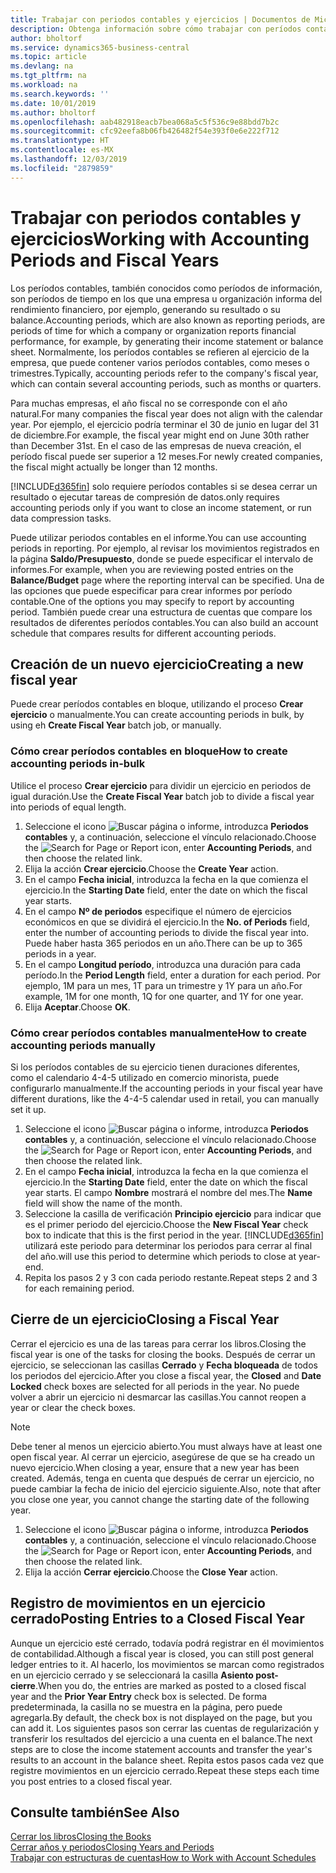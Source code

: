 ```yaml
---
title: Trabajar con periodos contables y ejercicios | Documentos de Microsoft
description: Obtenga información sobre cómo trabajar con períodos contables para definir cuándo empresa elabora los informes de rendimiento financiero.
author: bholtorf
ms.service: dynamics365-business-central
ms.topic: article
ms.devlang: na
ms.tgt_pltfrm: na
ms.workload: na
ms.search.keywords: ''
ms.date: 10/01/2019
ms.author: bholtorf
ms.openlocfilehash: aab482918eacb7bea068a5c5f536c9e88bdd7b2c
ms.sourcegitcommit: cfc92eefa8b06fb426482f54e393f0e6e222f712
ms.translationtype: HT
ms.contentlocale: es-MX
ms.lasthandoff: 12/03/2019
ms.locfileid: "2879859"
---
```

# <a name="working-with-accounting-periods-and-fiscal-years"></a><span data-ttu-id="a877e-103">Trabajar con periodos contables y ejercicios</span><span class="sxs-lookup"><span data-stu-id="a877e-103">Working with Accounting Periods and Fiscal Years</span></span>
<span data-ttu-id="a877e-104">Los períodos contables, también conocidos como períodos de información, son períodos de tiempo en los que una empresa u organización informa del rendimiento financiero, por ejemplo, generando su resultado o su balance.</span><span class="sxs-lookup"><span data-stu-id="a877e-104">Accounting periods, which are also known as reporting periods, are periods of time for which a company or organization reports financial performance, for example, by generating their income statement or balance sheet.</span></span> <span data-ttu-id="a877e-105">Normalmente, los períodos contables se refieren al ejercicio de la empresa, que puede contener varios períodos contables, como meses o trimestres.</span><span class="sxs-lookup"><span data-stu-id="a877e-105">Typically, accounting periods refer to the company's fiscal year, which can contain several accounting periods, such as months or quarters.</span></span>

<span data-ttu-id="a877e-106">Para muchas empresas, el año fiscal no se corresponde con el año natural.</span><span class="sxs-lookup"><span data-stu-id="a877e-106">For many companies the fiscal year does not align with the calendar year.</span></span> <span data-ttu-id="a877e-107">Por ejemplo, el ejercicio podría terminar el 30 de junio en lugar del 31 de diciembre.</span><span class="sxs-lookup"><span data-stu-id="a877e-107">For example, the fiscal year might end on June 30th rather than December 31st.</span></span> <span data-ttu-id="a877e-108">En el caso de las empresas de nueva creación, el período fiscal puede ser superior a 12 meses.</span><span class="sxs-lookup"><span data-stu-id="a877e-108">For newly created companies, the fiscal might actually be longer than 12 months.</span></span> 

[!INCLUDE[d365fin](includes/d365fin_md.md)] <span data-ttu-id="a877e-109">solo requiere períodos contables si se desea cerrar un resultado o ejecutar tareas de compresión de datos.</span><span class="sxs-lookup"><span data-stu-id="a877e-109">only requires accounting periods only if you want to close an income statement, or run data compression tasks.</span></span> 

<span data-ttu-id="a877e-110">Puede utilizar periodos contables en el informe.</span><span class="sxs-lookup"><span data-stu-id="a877e-110">You can use accounting periods in reporting.</span></span> <span data-ttu-id="a877e-111">Por ejemplo, al revisar los movimientos registrados en la página **Saldo/Presupuesto**, donde se puede especificar el intervalo de informes.</span><span class="sxs-lookup"><span data-stu-id="a877e-111">For example, when you are reviewing posted entries on the **Balance/Budget** page where the reporting interval can be specified.</span></span> <span data-ttu-id="a877e-112">Una de las opciones que puede especificar para crear informes por período contable.</span><span class="sxs-lookup"><span data-stu-id="a877e-112">One of the options you may specify to report by accounting period.</span></span> <span data-ttu-id="a877e-113">También puede crear una estructura de cuentas que compare los resultados de diferentes períodos contables.</span><span class="sxs-lookup"><span data-stu-id="a877e-113">You can also build an account schedule that compares results for different accounting periods.</span></span>

## <a name="creating-a-new-fiscal-year"></a><span data-ttu-id="a877e-114">Creación de un nuevo ejercicio</span><span class="sxs-lookup"><span data-stu-id="a877e-114">Creating a new fiscal year</span></span>
<span data-ttu-id="a877e-115">Puede crear períodos contables en bloque, utilizando el proceso **Crear ejercicio** o manualmente.</span><span class="sxs-lookup"><span data-stu-id="a877e-115">You can create accounting periods in bulk, by using eh **Create Fiscal Year** batch job, or manually.</span></span>

### <a name="how-to-create-accounting-periods-in-bulk"></a><span data-ttu-id="a877e-116">Cómo crear períodos contables en bloque</span><span class="sxs-lookup"><span data-stu-id="a877e-116">How to create accounting periods in-bulk</span></span>
<span data-ttu-id="a877e-117">Utilice el proceso **Crear ejercicio** para dividir un ejercicio en periodos de igual duración.</span><span class="sxs-lookup"><span data-stu-id="a877e-117">Use the **Create Fiscal Year** batch job to divide a fiscal year into periods of equal length.</span></span>  

1. <span data-ttu-id="a877e-118">Seleccione el icono ![Buscar página o informe](media/ui-search/search_small.png "Icono Buscar página o informe"), introduzca **Periodos contables** y, a continuación, seleccione el vínculo relacionado.</span><span class="sxs-lookup"><span data-stu-id="a877e-118">Choose the ![Search for Page or Report](media/ui-search/search_small.png "Search for Page or Report icon") icon, enter **Accounting Periods**, and then choose the related link.</span></span>  
2. <span data-ttu-id="a877e-119">Elija la acción **Crear ejercicio**.</span><span class="sxs-lookup"><span data-stu-id="a877e-119">Choose the **Create Year** action.</span></span>  <!--What about the Scheduling option? Should we mention that? There's also the Report Output Type field...-->
3. <span data-ttu-id="a877e-120">En el campo **Fecha inicial**, introduzca la fecha en la que comienza el ejercicio.</span><span class="sxs-lookup"><span data-stu-id="a877e-120">In the **Starting Date** field, enter the date on which the fiscal year starts.</span></span>  
4. <span data-ttu-id="a877e-121">En el campo **Nº de periodos** especifique el número de ejercicios económicos en que se dividirá el ejercicio.</span><span class="sxs-lookup"><span data-stu-id="a877e-121">In the **No. of Periods** field, enter the number of accounting periods to divide the fiscal year into.</span></span> <span data-ttu-id="a877e-122">Puede haber hasta 365 periodos en un año.</span><span class="sxs-lookup"><span data-stu-id="a877e-122">There can be up to 365 periods in a year.</span></span>  
5. <span data-ttu-id="a877e-123">En el campo **Longitud período**, introduzca una duración para cada período.</span><span class="sxs-lookup"><span data-stu-id="a877e-123">In the **Period Length** field, enter a duration for each period.</span></span> <span data-ttu-id="a877e-124">Por ejemplo, 1M para un mes, 1T para un trimestre y 1Y para un año.</span><span class="sxs-lookup"><span data-stu-id="a877e-124">For example, 1M for one month, 1Q for one quarter, and 1Y for one year.</span></span>  
6. <span data-ttu-id="a877e-125">Elija **Aceptar**.</span><span class="sxs-lookup"><span data-stu-id="a877e-125">Choose **OK**.</span></span>  

### <a name="how-to-create-accounting-periods-manually"></a><span data-ttu-id="a877e-126">Cómo crear períodos contables manualmente</span><span class="sxs-lookup"><span data-stu-id="a877e-126">How to create accounting periods manually</span></span>
<span data-ttu-id="a877e-127">Si los períodos contables de su ejercicio tienen duraciones diferentes, como el calendario 4-4-5 utilizado en comercio minorista, puede configurarlo manualmente.</span><span class="sxs-lookup"><span data-stu-id="a877e-127">If the accounting periods in your fiscal year have different durations, like the 4-4-5 calendar used in retail, you can manually set it up.</span></span>  
  
1. <span data-ttu-id="a877e-128">Seleccione el icono ![Buscar página o informe](media/ui-search/search_small.png "Icono Buscar página o informe"), introduzca **Periodos contables** y, a continuación, seleccione el vínculo relacionado.</span><span class="sxs-lookup"><span data-stu-id="a877e-128">Choose the ![Search for Page or Report](media/ui-search/search_small.png "Search for Page or Report icon") icon, enter **Accounting Periods**, and then choose the related link.</span></span>  
2. <span data-ttu-id="a877e-129">En el campo **Fecha inicial**, introduzca la fecha en la que comienza el ejercicio.</span><span class="sxs-lookup"><span data-stu-id="a877e-129">In the **Starting Date** field, enter the date on which the fiscal year starts.</span></span> <span data-ttu-id="a877e-130">El campo **Nombre** mostrará el nombre del mes.</span><span class="sxs-lookup"><span data-stu-id="a877e-130">The **Name** field will show the name of the month.</span></span>  
3. <span data-ttu-id="a877e-131">Seleccione la casilla de verificación **Principio ejercicio** para indicar que es el primer periodo del ejercicio.</span><span class="sxs-lookup"><span data-stu-id="a877e-131">Choose the **New Fiscal Year** check box to indicate that this is the first period in the year.</span></span> [!INCLUDE[d365fin](includes/d365fin_md.md)] <span data-ttu-id="a877e-132">utilizará este periodo para determinar los periodos para cerrar al final del año.</span><span class="sxs-lookup"><span data-stu-id="a877e-132">will use this period to determine which periods to close at year-end.</span></span>
4. <span data-ttu-id="a877e-133">Repita los pasos 2 y 3 con cada periodo restante.</span><span class="sxs-lookup"><span data-stu-id="a877e-133">Repeat steps 2 and 3 for each remaining period.</span></span>  

## <a name="closing-a-fiscal-year"></a><span data-ttu-id="a877e-134">Cierre de un ejercicio</span><span class="sxs-lookup"><span data-stu-id="a877e-134">Closing a Fiscal Year</span></span>
<span data-ttu-id="a877e-135">Cerrar el ejercicio es una de las tareas para cerrar los libros.</span><span class="sxs-lookup"><span data-stu-id="a877e-135">Closing the fiscal year is one of the tasks for closing the books.</span></span> <span data-ttu-id="a877e-136">Después de cerrar un ejercicio, se seleccionan las casillas **Cerrado** y **Fecha bloqueada** de todos los periodos del ejercicio.</span><span class="sxs-lookup"><span data-stu-id="a877e-136">After you close a fiscal year, the **Closed** and **Date Locked** check boxes are selected for all periods in the year.</span></span> <span data-ttu-id="a877e-137">No puede volver a abrir un ejercicio ni desmarcar las casillas.</span><span class="sxs-lookup"><span data-stu-id="a877e-137">You cannot reopen a year or clear the check boxes.</span></span>

> [!NOTE]  
>  <span data-ttu-id="a877e-138">Debe tener al menos un ejercicio abierto.</span><span class="sxs-lookup"><span data-stu-id="a877e-138">You must always have at least one open fiscal year.</span></span> <span data-ttu-id="a877e-139">Al cerrar un ejercicio, asegúrese de que se ha creado un nuevo ejercicio.</span><span class="sxs-lookup"><span data-stu-id="a877e-139">When closing a year, ensure that a new year has been created.</span></span> <span data-ttu-id="a877e-140">Además, tenga en cuenta que después de cerrar un ejercicio, no puede cambiar la fecha de inicio del ejercicio siguiente.</span><span class="sxs-lookup"><span data-stu-id="a877e-140">Also, note that after you close one year, you cannot change the starting date of the following year.</span></span>

1. <span data-ttu-id="a877e-141">Seleccione el icono ![Buscar página o informe](media/ui-search/search_small.png "Icono Buscar página o informe"), introduzca **Periodos contables** y, a continuación, seleccione el vínculo relacionado.</span><span class="sxs-lookup"><span data-stu-id="a877e-141">Choose the ![Search for Page or Report](media/ui-search/search_small.png "Search for Page or Report icon") icon, enter **Accounting Periods**, and then choose the related link.</span></span>  
2. <span data-ttu-id="a877e-142">Elija la acción **Cerrar ejercicio**.</span><span class="sxs-lookup"><span data-stu-id="a877e-142">Choose the **Close Year** action.</span></span>  

## <a name="posting-entries-to-a-closed-fiscal-year"></a><span data-ttu-id="a877e-143">Registro de movimientos en un ejercicio cerrado</span><span class="sxs-lookup"><span data-stu-id="a877e-143">Posting Entries to a Closed Fiscal Year</span></span>
<span data-ttu-id="a877e-144">Aunque un ejercicio esté cerrado, todavía podrá registrar en él movimientos de contabilidad.</span><span class="sxs-lookup"><span data-stu-id="a877e-144">Although a fiscal year is closed, you can still post general ledger entries to it.</span></span> <span data-ttu-id="a877e-145">Al hacerlo, los movimientos se marcan como registrados en un ejercicio cerrado y se seleccionará la casilla **Asiento post-cierre**.</span><span class="sxs-lookup"><span data-stu-id="a877e-145">When you do, the entries are marked as posted to a closed fiscal year and the **Prior Year Entry** check box is selected.</span></span> <span data-ttu-id="a877e-146">De forma predeterminada, la casilla no se muestra en la página, pero puede agregarla.</span><span class="sxs-lookup"><span data-stu-id="a877e-146">By default, the check box is not displayed on the page, but you can add it.</span></span> <span data-ttu-id="a877e-147">Los siguientes pasos son cerrar las cuentas de regularización y transferir los resultados del ejercicio a una cuenta en el balance.</span><span class="sxs-lookup"><span data-stu-id="a877e-147">The next steps are to close the income statement accounts and transfer the year's results to an account in the balance sheet.</span></span> <span data-ttu-id="a877e-148">Repita estos pasos cada vez que registre movimientos en un ejercicio cerrado.</span><span class="sxs-lookup"><span data-stu-id="a877e-148">Repeat these steps each time you post entries to a closed fiscal year.</span></span>

## <a name="see-also"></a><span data-ttu-id="a877e-149">Consulte también</span><span class="sxs-lookup"><span data-stu-id="a877e-149">See Also</span></span>
[<span data-ttu-id="a877e-150">Cerrar los libros</span><span class="sxs-lookup"><span data-stu-id="a877e-150">Closing the Books</span></span>](year-close-books.md)  
[<span data-ttu-id="a877e-151">Cerrar años y periodos</span><span class="sxs-lookup"><span data-stu-id="a877e-151">Closing Years and Periods</span></span>](year-close-years-periods.md)  
[<span data-ttu-id="a877e-152">Trabajar con estructuras de cuentas</span><span class="sxs-lookup"><span data-stu-id="a877e-152">How to Work with Account Schedules</span></span>](bi-how-work-account-schedule.md)  
  





